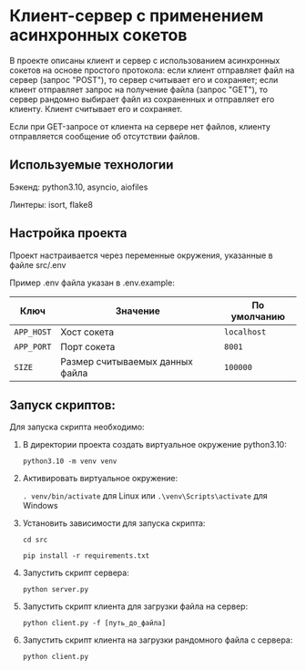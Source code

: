 # Клиент-сервер с применением асинхронных сокетов

В проекте описаны клиент и сервер с использованием асинхронных сокетов на основе простого протокола:
если клиент отправляет файл на сервер (запрос "POST"), то сервер считывает его и сохраняет;
если клиент отправляет запрос на получение файла (запрос "GET"), то сервер рандомно выбирает файл из сохраненных и отправляет его клиенту. Клиент считывает его и сохраняет.

Если при GET-запросе от клиента на сервере нет файлов, клиенту отправляется сообщение об отсутствии файлов.

## Используемые технологии
Бэкенд: python3.10, asyncio, aiofiles

Линтеры: isort, flake8

## Настройка проекта

Проект настраивается через переменные окружения, указанные в файле src/.env

Пример .env файла указан в .env.example:

| Ключ                | Значение                           | По умолчанию      |
|---------------------|------------------------------------|-------------------|
| `APP_HOST`          | Хост сокета                        | `localhost`       |
| `APP_PORT`          | Порт сокета                        | `8001`            |
| `SIZE`              | Размер считываемых данных файла    | `100000`          |


## Запуск скриптов:


Для запуска скрипта необходимо:

1) В директории проекта создать виртуальное окружение python3.10:

    `python3.10 -m venv venv`
2) Активировать виртуальное окружение:

   `. venv/bin/activate` для Linux или `.\venv\Scripts\activate` для Windows
3) Установить зависимости для запуска скрипта:

   `cd src`

   `pip install -r requirements.txt`
4) Запустить скрипт сервера:

   `python server.py`
5) Запустить скрипт клиента для загрузки файла на сервер:

    `python client.py -f [путь_до_файла]`
6) Запустить скрипт клиента на загрузки рандомного файла с сервера:

    `python client.py`
